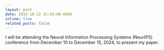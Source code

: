 ```yaml
---
layout: post
date: 2015-10-22 15:59:00-0400
inline: true
related_posts: false
---
```


I will be attending the Neural Information Processing Systems (NeurIPS) conference from December 10 to December 15, 2024, to present my paper.
